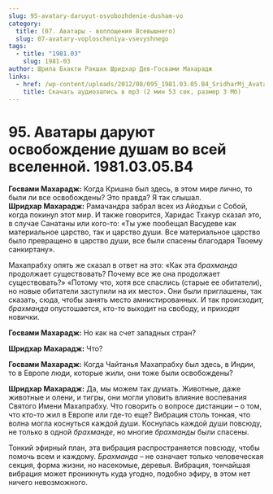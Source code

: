 ```yaml
---
slug: 95-avatary-daruyut-osvobozhdenie-dusham-vo
category:
  title: (07. Аватары - воплощения Всевышнего)
  slug: 07-avatary-voploscheniya-vsevyshnego
tags:
  - title: "1981.03"
    slug: 1981-03
author: Шрила Бхакти Ракшак Шридхар Дев-Госвами Махарадж
links:
  - href: /wp-content/uploads/2012/08/095_1981.03.05.B4_SridharMj_Avatary_daruyut_osvobojdeniye_dusham_vo_vsey_vselennoy1.mp3
    title: Скачать аудиозапись в mp3 (2 мин 53 сек, размер 3 Мб)
---
```


# 95. Аватары даруют освобождение душам во всей вселенной. 1981.03.05.B4

**Госвами Махарадж:** Когда Кришна был здесь, в этом мире лично, то были ли все освобождены? Это правда? Я так слышал.\
**Шридхар Махарадж:** Рамачандра забрал всех из Айодхьи с Собой, когда покинул этот мир. И также говорится, Харидас Тхакур сказал это, в случае Санатаны или кого-то: «Ты уже пообещал Васудеве как материальное царство, так и царство души. Все материальное царство было превращено в царство души, все были спасены благодаря Твоему санкиртану».

Махапрабху опять же сказал в ответ на это: «Как эта *брахманда* продолжает существовать? Почему все же она продолжает существовать?» «Потому что, хотя все спаслись (старые ее обитатели), но новые обитатели заступили на их место». Они были приглашены, так сказать, сюда, чтобы занять место амнистированных. И так происходит, *брахманда* опустошается, кто-то выходит на свободу, и приходят новички.

**Госвами Махарадж:** Но как на счет западных стран?

**Шридхар Махарадж:** Что?

**Госвами Махарадж:** Когда Чайтанья Махапрабху был здесь, в Индии, то в Европе люди, которые жили, они тоже были освобождены?

**Шридхар Махарадж:** Да, мы можем так думать. Животные, даже животные и олени, и тигры, они могли уловить влияние воспевания Святого Имени Махапрабху. Что говорить о вопросе дистанции – о том, что кто-то жил в Европе или где-то еще? Вибрация столь тонкая, что волна могла коснуться каждой души. Коснулась каждой души повсюду, не только в одной *брахманде*, но многие *брахманды* были спасены.

Тонкий эфирный план, эта вибрация распространяется повсюду, чтобы помочь всем и каждому. *Брахманда* – не означает только человеческая секция, форма жизни, но насекомые, деревья. Вибрация, тончайшая вибрация может проникнуть куда угодно, подобно эфиру, в этом нет ничего невозможного.

